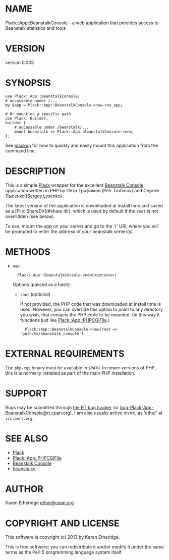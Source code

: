 # NAME

Plack::App::BeanstalkConsole - a web application that provides access to Beanstalk statistics and tools

# VERSION

version 0.005

# SYNOPSIS

    use Plack::App::BeanstalkConsole;
    # accessable under /...
    my $app = Plack::App::BeanstalkConsole->new->to_app;

    # Or mount on a specific path
    use Plack::Builder;
    builder {
        # accessable under /beanstalk/...
        mount beanstalk => Plack::App::BeanstalkConsole->new;
    };

See [plackup](http://search.cpan.org/perldoc?plackup) for how to quickly and easily mount this application from the
command line.

# DESCRIPTION

This is a simple [Plack](http://search.cpan.org/perldoc?Plack) wrapper for the excellent
[Beanstalk Console](https://github.com/ptrofimov/beanstalk\_console)
application written in PHP by Петр Трофимов (Petr Trofimov)
and Сергей Лысенко (Sergey Lysenko).

The latest version of the application is downloaded at install time and saved
as a [File::ShareDir](#share dir), which is used by default if the `root` is
not overridden (see below).

To use, mount the app on your server and go to the '/' URI,
where you will be prompted to enter the address of your beanstalk server(s).

# METHODS

- `new`

        Plack::App::BeanstalkConsole->new(<options>)

    Options (passed as a hash):

    - `root` (optional)

        If not provided, the PHP code that was downloaded at install time is used.
        However, you can override this option to point to any directory you wish, that
        contains the PHP code to be mounted. (In this way it functions just like
        [Plack::App::PHPCGIFile](http://search.cpan.org/perldoc?Plack::App::PHPCGIFile).)

            Plack::App::BeanstalkConsole->new(root => 'path/to/beanstalk_console')

# EXTERNAL REQUIREMENTS

The `php-cgi` binary must be available in `$PATH`.  In newer versions of
PHP, this is is normally installed as part of the main PHP installation.

# SUPPORT

Bugs may be submitted through [the RT bug tracker](https://rt.cpan.org/Public/Dist/Display.html?Name=Plack-App-BeanstalkConsole)
(or [bug-Plack-App-BeanstalkConsole@rt.cpan.org](mailto:bug-Plack-App-BeanstalkConsole@rt.cpan.org)).
I am also usually active on irc, as 'ether' at `irc.perl.org`.

# SEE ALSO

- [Plack](http://search.cpan.org/perldoc?Plack)
- [Plack::App::PHPCGIFile](http://search.cpan.org/perldoc?Plack::App::PHPCGIFile)
- [Beanstalk Console](https://github.com/ptrofimov/beanstalk\_console)
- [beanstalkd](http://kr.github.com/beanstalkd)

# AUTHOR

Karen Etheridge <ether@cpan.org>

# COPYRIGHT AND LICENSE

This software is copyright (c) 2013 by Karen Etheridge.

This is free software; you can redistribute it and/or modify it under
the same terms as the Perl 5 programming language system itself.

